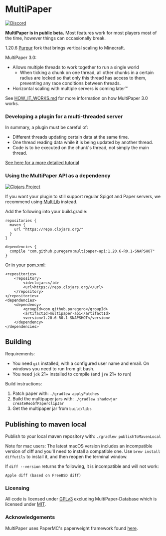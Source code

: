 # MultiPaper

[![Discord](https://img.shields.io/discord/937309618743427113.svg?color=738ad6&label=Join%20the%20Discord%20server&logo=discord&logoColor=ffffff)](https://discord.gg/dN3WCZkSRV)

**MultiPaper is in public beta.** Most features work for most players most of
the time, however things can occasionally break.

1.20.6 [Purpur](https://github.com/PurpurMC/Purpur) fork that brings vertical scaling to Minecraft.

MultiPaper 3.0:

- Allows multiple threads to work together to run a single world
  - When ticking a chunk on one thread, all other chunks in a certain radius
    are locked so that only this thread has access to them, preventing any
    race conditions between threads.
- Horizontal scaling with multiple servers is coming later™

See [HOW_IT_WORKS.md](HOW_IT_WORKS.md) for more information on how MultiPaper
3.0 works.

### Developing a plugin for a multi-threaded server

In summary, a plugin must be careful of:

- Different threads updating certain data at the same time.
- One thread reading data while it is being updated by another thread.
- Code is to be executed on the chunk's thread, not simply the main thread.

[See here for a more detailed tutorial](DEVELOPING_A_MULTITHREAD_PLUGIN.md)

### Using the MultiPaper API as a dependency

[![Clojars Project](https://img.shields.io/clojars/v/com.github.puregero/multipaper-api.svg)](https://clojars.org/com.github.puregero/multipaper-api)

If you want your plugin to still support regular Spigot and Paper servers, we
recommend using [MultiLib](https://github.com/MultiPaper/MultiLib) instead.

Add the following into your build.gradle:

```
repositories {
  maven {
    url "https://repo.clojars.org/"
  }
}

dependencies {
  compile "com.github.puregero:multipaper-api:1.20.6-R0.1-SNAPSHOT"
}
```

Or in your pom.xml:

```
<repositories>
    <repository>
        <id>clojars</id>
        <url>https://repo.clojars.org/</url>
    </repository>
</repositories>
<dependencies>
    <dependency>
        <groupId>com.github.puregero</groupId>
        <artifactId>multipaper-api</artifactId>
        <version>1.20.6-R0.1-SNAPSHOT</version>
    </dependency>
</dependencies>
```

## Building
Requirements:
- You need `git` installed, with a configured user name and email. 
   On windows you need to run from git bash.
- You need `jdk` 21+ installed to compile (and `jre` 21+ to run)

Build instructions:
1. Patch paper with: `./gradlew applyPatches`
2. Build the multipaper jars with: `./gradlew shadowjar createReobfPaperclipJar`
3. Get the multipaper jar from `build/libs`

## Publishing to maven local
Publish to your local maven repository with: `./gradlew publishToMavenLocal`

Note for mac users: The latest macOS version includes an incompatible version of
diff and you'll need to install a compatible one. Use `brew install diffutils`
to install it, and then reopen the terminal window.

If `diff --version` returns the following, it is incompatible and will not work:
```
Apple diff (based on FreeBSD diff)
```

### Licensing

All code is licensed under [GPLv3](LICENSE.txt) excluding MultiPaper-Database
which is licensed under [MIT](MultiPaper-Database/LICENSE.txt).

### Acknowledgements

MultiPaper uses PaperMC's paperweight framework found
[here](https://github.com/PaperMC/paperweight).